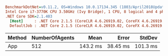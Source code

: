 ``` ini

BenchmarkDotNet=v0.11.2, OS=Windows 10.0.17134.345 (1803/April2018Update/Redstone4)
Intel Core i7-3770K CPU 3.50GHz (Ivy Bridge), 1 CPU, 8 logical and 4 physical cores
.NET Core SDK=2.1.403
  [Host]     : .NET Core 2.1.5 (CoreCLR 4.6.26919.02, CoreFX 4.6.26919.02), 64bit RyuJIT DEBUG
  DefaultJob : .NET Core 2.1.5 (CoreCLR 4.6.26919.02, CoreFX 4.6.26919.02), 64bit RyuJIT


```
| Method | NumberOfAgents |     Mean |    Error |   StdDev |
|------- |--------------- |---------:|---------:|---------:|
|    App |            512 | 143.2 ms | 38.45 ms | 101.3 ms |
